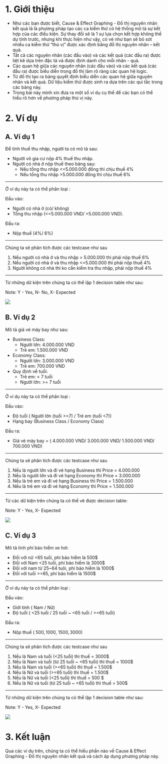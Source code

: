 # 1. Giới thiệu
- Như các bạn được biết, Cause & Effect Graphing - Đồ thị nguyên nhân kết quả là là phương pháp tạo các ca kiểm thử có hệ thống mô tả sự kết hợp của các điều kiện. Sự thay đổi sẽ là 1 sự lựa chọn kết hợp không thể dự tính trước, nhưng khi thực hiện như vậy, có vẻ như bạn sẽ bỏ sót nhiều ca kiểm thử “thú vị” được xác định bằng đồ thị nguyên nhân – kết quả.
- Tất cả các nguyên nhân (các đầu vào) và các kết quả (các đầu ra) được liệt kê dựa trên đặc tả và được định danh cho mỗi nhân - quả. 
- Các quan hệ giữa các nguyên nhân (các đầu vào) và các kết quả (các đầu ra) được biểu diễn trong đồ thị làm rõ ràng các quan hệ logic.
- Từ đồ thị tạo ra bảng quyết định biểu diễn các quan hệ giữa nguyên nhân và kết quả. Dữ liệu kiểm thử được sinh ra dựa trên các qui tắc trong các bảng này.
- Trong bài này mình xin đưa ra một số ví dụ cụ thể để các bạn có thể hiểu rõ hơn về phương pháp thú vị này.
# 2. Ví dụ
## A. Ví dụ 1
Để tính thuế thu nhập, người ta có mô tả sau:
* Người vô gia cư nộp 4% thuế thu nhập.
* Người có nhà ở nộp thuế theo bảng sau:
     - Nếu tổng thu nhập <=5.000.000 đồng thì chịu thuế 4%
     - Nếu tổng thu nhập >5.000.000 đồng thì chịu thuế 6%
----------------------------------------
Ở ví dụ này ta có thể phân loại :

Đầu vào:
- Người có nhà ở (có/ không)
- Tổng thu nhập (<=5.000.000 VND/ >5.000.000 VND).

Đầu ra:
- Nộp thuế (4%/ 6%)
---------------------------------------
Chúng ta sẽ phân tích được các testcase như sau
1. Nếu người có nhà ở và thu nhập > 5.000.000 thì phải nộp thuế 6%
2. Nếu người có nhà ở và thu nhập <=5.000.000 thì phải nộp thuế 4%
3. Người không có nhà thì ko cần kiểm tra thu nhập, phải nộp thuế 4%
---------------------------------------
Từ những dữ kiện trên chúng ta có thể lập 1 decision table như sau:

Note: Y - Yes, N- No, X- Expected

![](https://images.viblo.asia/3bb9d6f3-4a3d-4d0f-a6be-5c67b9739973.png)
## B. Ví dụ 2
Mô tả giá vé máy bay như sau:
* Business Class:		
     + Người lớn: 4.000.000 VND	
     + Trẻ em: 1.500.000 VND	
* Economy Class:		
     + Người lớn: 3.000.000 VND	
     + Trẻ em: 700.000 VND	
* Quy định về tuổi:		
     + Trẻ em: < 7 tuổi	
     + Người lớn: >= 7 tuổi	
----------------------------------------
Ở ví dụ này ta có thể phân loại :

Đầu vào:
- Độ tuổi ( Người lớn (tuổi >=7) / Trẻ em (tuổi <7))
- Hạng bay (Business Class / Economy Class)

Đầu ra:
- Giá vé máy bay = ( 4.000.000 VND/ 3.000.000 VND/ 1.500.000 VND/ 700.000 VND)
---------------------------------------
Chúng ta sẽ phân tích được các testcase như sau
1. Nếu là người lớn và đi vé hạng Business thì Price = 4.000.000
2. Nếu là người lớn và đi vé hạng Economy thì Price = 3.000.000
3. Nếu là trẻ em và đi vé hạng Business thì Price = 1.500.000
4. Nếu là trẻ em và đi vé hạng Economy thì Price = 1.500.000
---------------------------------------
Từ các dữ kiện trên chúng ta có thể vẽ được decision table:

Note: Y - Yes, X- Expected

![](https://images.viblo.asia/2fbb26b4-06dc-4ed0-afe0-a0b6cf640302.PNG)

## C. Ví dụ 3
Mô tả tính phí bảo hiểm xe hơi:
* Đối với nữ <65 tuổi, phí bảo hiểm là 500$
* Đối với Nam <25 tuổi, phí bảo hiểm là 3000$
* Đối với nam từ 25~64 tuôi, phí bảo hiểm là 1000$
* Đối với tuổi >=65, phí bảo hiểm là 1500$
----------------------------------------
Ở ví dụ này ta có thể phân loại :

Đầu vào:
- Giới tính ( Nam / Nữ)
- Độ tuổi ( <25 tuổi /  25 tuổi ~ <65 tuổi /  >=65 tuổi)

Đầu ra:
- Nộp thuế ( 500$, 1000$, 1500$, 3000$)
---------------------------------------
Chúng ta sẽ phân tích được các testcase như sau
1. Nếu là Nam và tuổi (<25 tuổi) thì thuế = 3000$
2. Nếu là Nam và tuổi (từ 25 tuổi ~ <65 tuổi) thì thuế = 1000$
3. Nếu là Nam và tuổi (>=65 tuổi) thì thuế = 1.500$
4. Nếu là Nữ và tuổi (>=65 tuổi) thì thuế = 1.500$
5. Nếu là Nữ và tuổi (<25 tuổi) thì thuế = 500 $
6. Nếu là Nữ và tuổi   (từ 25 tuổi ~ <65 tuổi) thì thuế = 500$
---------------------------------------
Từ những dữ kiện trên chúng ta có thể lập 1 decision table như sau:

Note: Y - Yes, X- Expected

![](https://images.viblo.asia/3c928192-fde2-40c1-b83b-96f5064b2364.PNG)

# 3. Kết luận
Qua các ví dụ trên, chúng ta có thể hiểu phần nào về Cause & Effect Graphing - Đồ thị nguyên nhân kết quả và cách áp dụng phương pháp này.